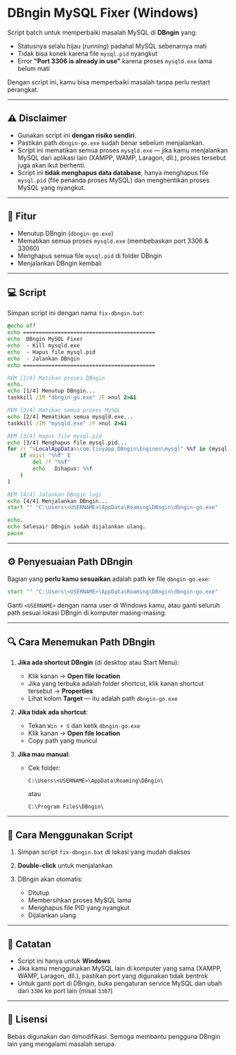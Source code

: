 # DBngin MySQL Fixer (Windows)

Script batch untuk memperbaiki masalah MySQL di **DBngin** yang:
- Statusnya selalu hijau (*running*) padahal MySQL sebenarnya mati
- Tidak bisa konek karena file `mysql.pid` nyangkut
- Error **"Port 3306 is already in use"** karena proses `mysqld.exe` lama belum mati

Dengan script ini, kamu bisa memperbaiki masalah tanpa perlu restart perangkat.

---

## ⚠️ Disclaimer

- Gunakan script ini **dengan risiko sendiri**.
- Pastikan path `dbngin-go.exe` sudah benar sebelum menjalankan.
- Script ini mematikan semua proses `mysqld.exe` — jika kamu menjalankan MySQL dari aplikasi lain (XAMPP, WAMP, Laragon, dll.), proses tersebut juga akan ikut berhenti.
- Script ini **tidak menghapus data database**, hanya menghapus file `mysql.pid` (file penanda proses MySQL) dan menghentikan proses MySQL yang nyangkut.

---

## 📜 Fitur
- Menutup DBngin (`dbngin-go.exe`)
- Mematikan semua proses `mysqld.exe` (membebaskan port 3306 & 33060)
- Menghapus semua file `mysql.pid` di folder DBngin
- Menjalankan DBngin kembali

---

## 💻 Script

Simpan script ini dengan nama `fix-dbngin.bat`:

```bat
@echo off
echo ==========================================
echo  DBngin MySQL Fixer
echo  - Kill mysqld.exe
echo  - Hapus file mysql.pid
echo  - Jalankan DBngin
echo ==========================================

REM [1/4] Matikan proses DBngin
echo.
echo [1/4] Menutup DBngin...
taskkill /IM "dbngin-go.exe" /F >nul 2>&1

REM [2/4] Matikan semua proses MySQL
echo [2/4] Mematikan semua mysqld.exe...
taskkill /IM "mysqld.exe" /F >nul 2>&1

REM [3/4] Hapus file mysql.pid
echo [3/4] Menghapus file mysql.pid...
for /r "%LocalAppData%\com.tinyapp.DBngin\Engines\mysql" %%f in (mysql.pid) do (
    if exist "%%f" (
        del /f "%%f"
        echo   Dihapus: %%f
    )
)

REM [4/4] Jalankan DBngin lagi
echo [4/4] Menjalankan DBngin...
start "" "C:\Users\<USERNAME>\AppData\Roaming\DBngin\dbngin-go.exe"

echo.
echo Selesai! DBngin sudah dijalankan ulang.
pause
````

---

## ⚙️ Penyesuaian Path DBngin

Bagian yang **perlu kamu sesuaikan** adalah path ke file `dbngin-go.exe`:

```bat
start "" "C:\Users\<USERNAME>\AppData\Roaming\DBngin\dbngin-go.exe"
```

Ganti `<USERNAME>` dengan nama user di Windows kamu, atau ganti seluruh path sesuai lokasi DBngin di komputer masing-masing.

---

## 🔍 Cara Menemukan Path DBngin

1. **Jika ada shortcut DBngin** (di desktop atau Start Menu):

   * Klik kanan → **Open file location**
   * Jika yang terbuka adalah folder shortcut, klik kanan shortcut tersebut → **Properties**
   * Lihat kolom **Target** — itu adalah path `dbngin-go.exe`

2. **Jika tidak ada shortcut**:

   * Tekan `Win + S` dan ketik `dbngin-go.exe`
   * Klik kanan → **Open file location**
   * Copy path yang muncul

3. **Jika mau manual**:

   * Cek folder:

     ```
     C:\Users\<USERNAME>\AppData\Roaming\DBngin\
     ```

     atau

     ```
     C:\Program Files\DBngin\
     ```

---

## 🚀 Cara Menggunakan Script

1. Simpan script `fix-dbngin.bat` di lokasi yang mudah diakses
2. **Double-click** untuk menjalankan
3. DBngin akan otomatis:

   * Ditutup
   * Membersihkan proses MySQL lama
   * Menghapus file PID yang nyangkut
   * Dijalankan ulang

---

## 📝 Catatan

* Script ini hanya untuk **Windows**
* Jika kamu menggunakan MySQL lain di komputer yang sama (XAMPP, WAMP, Laragon, dll.), pastikan port yang digunakan tidak bentrok
* Untuk ganti port di DBngin, buka pengaturan service MySQL dan ubah dari `3306` ke port lain (misal `3307`)

---

## 📌 Lisensi

Bebas digunakan dan dimodifikasi. Semoga membantu pengguna DBngin lain yang mengalami masalah serupa.
